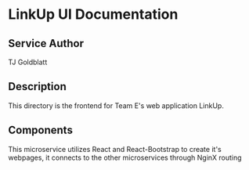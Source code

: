 # LinkUp UI Documentation

## Service Author
TJ Goldblatt

## Description
This directory is the frontend for Team E's web application LinkUp.

## Components
This microservice utilizes React and React-Bootstrap to create it's webpages, it connects to the other microservices through NginX routing
